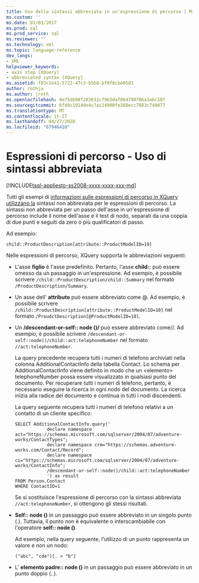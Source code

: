 ```yaml
---
title: Uso della sintassi abbreviata in un'espressione di percorso | Microsoft Docs
ms.custom: ''
ms.date: 03/03/2017
ms.prod: sql
ms.prod_service: sql
ms.reviewer: ''
ms.technology: xml
ms.topic: language-reference
dev_langs:
- XML
helpviewer_keywords:
- axis step [XQuery]
- abbreviated syntax [XQuery]
ms.assetid: f83c2e41-5722-47c3-b5b8-bf0f8cbe05d3
author: rothja
ms.author: jroth
ms.openlocfilehash: 8e75db08f283631cf9b5daf064790786a1abc10f
ms.sourcegitcommit: 6fd8c1914de4c7ac24900fe388ecc7883c740077
ms.translationtype: MT
ms.contentlocale: it-IT
ms.lasthandoff: 04/27/2020
ms.locfileid: "67946410"
---
```

# <a name="path-expressions---using-abbreviated-syntax"></a>Espressioni di percorso - Uso di sintassi abbreviata
[!INCLUDE[tsql-appliesto-ss2008-xxxx-xxxx-xxx-md](../includes/tsql-appliesto-ss2008-xxxx-xxxx-xxx-md.md)]

  Tutti gli esempi di [informazioni sulle espressioni di percorso in XQuery utilizzano la](../xquery/path-expressions-xquery.md) sintassi non abbreviata per le espressioni di percorso. La sintassi non abbreviata per un passo dell'asse in un'espressione di percorso include il nome dell'asse e il test di nodo, separati da una coppia di due punti e seguiti da zero o più qualificatori di passo.  
  
 Ad esempio:  
  
```  
child::ProductDescription[attribute::ProductModelID=19]  
```  
  
 Nelle espressioni di percorso, XQuery supporta le abbreviazioni seguenti:  
  
-   L'asse **figlio** è l'asse predefinito. Pertanto, l'asse **child::** può essere omesso da un passaggio in un'espressione. Ad esempio, è possibile scrivere `/child::ProductDescription/child::Summary` nel formato `/ProductDescription/Summary`.  
  
-   Un asse dell' **attributo** può essere abbreviato come @. Ad esempio, è possibile scrivere `/child::ProductDescription[attribute::ProductModelID=10]` nel formato `/ProudctDescription[@ProductModelID=10]`.  
  
-   Un **/descendant-or-self:: node ()/** può essere abbreviato come//. Ad esempio, è possibile scrivere `/descendant-or-self::node()/child::act:telephoneNumber` nel formato `//act:telephoneNumber`.  
  
     La query precedente recupera tutti i numeri di telefono archiviati nella colonna AdditionalContactInfo della tabella Contact. Lo schema per AdditionalContactInfo viene definito in modo che un \<elemento> telephoneNumber possa essere visualizzato in qualsiasi punto del documento. Per recuperare tutti i numeri di telefono, pertanto, è necessario eseguire la ricerca in ogni nodo del documento. La ricerca inizia alla radice del documento e continua in tutti i nodi discendenti.  
  
     La query seguente recupera tutti i numeri di telefono relativi a un contatto di un cliente specifico:  
  
    ```  
    SELECT AdditionalContactInfo.query('             
                declare namespace act="https://schemas.microsoft.com/sqlserver/2004/07/adventure-works/ContactTypes";             
                declare namespace crm="https://schemas.adventure-works.com/Contact/Record";             
                declare namespace ci="https://schemas.microsoft.com/sqlserver/2004/07/adventure-works/ContactInfo";             
                /descendant-or-self::node()/child::act:telephoneNumber             
                ') as result             
    FROM Person.Contact             
    WHERE ContactID=1             
    ```  
  
     Se si sostituisce l'espressione di percorso con la sintassi abbreviata `//act:telephoneNumber`, si ottengono gli stessi risultati.  
  
-   **Self:: node ()** in un passaggio può essere abbreviato in un singolo punto (.). Tuttavia, il punto non è equivalente o interscambiabile con l'operatore **self:: node ()**.  
  
     Ad esempio, nella query seguente, l'utilizzo di un punto rappresenta un valore e non un nodo:  
  
    ```  
    ("abc", "cde")[. > "b"]  
    ```  
  
-   L' **elemento padre:: node ()** in un passaggio può essere abbreviato in un punto doppio (..).  
  
  
